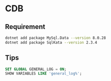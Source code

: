 # CDB

## Requirement

```bash
dotnet add package MySql.Data --version 8.0.28
dotnet add package SqlKata --version 2.3.4
```

## Tips

```sql
SET GLOBAL GENERAL_LOG = ON;
SHOW VARIABLES LIKE 'general_log%';
```
